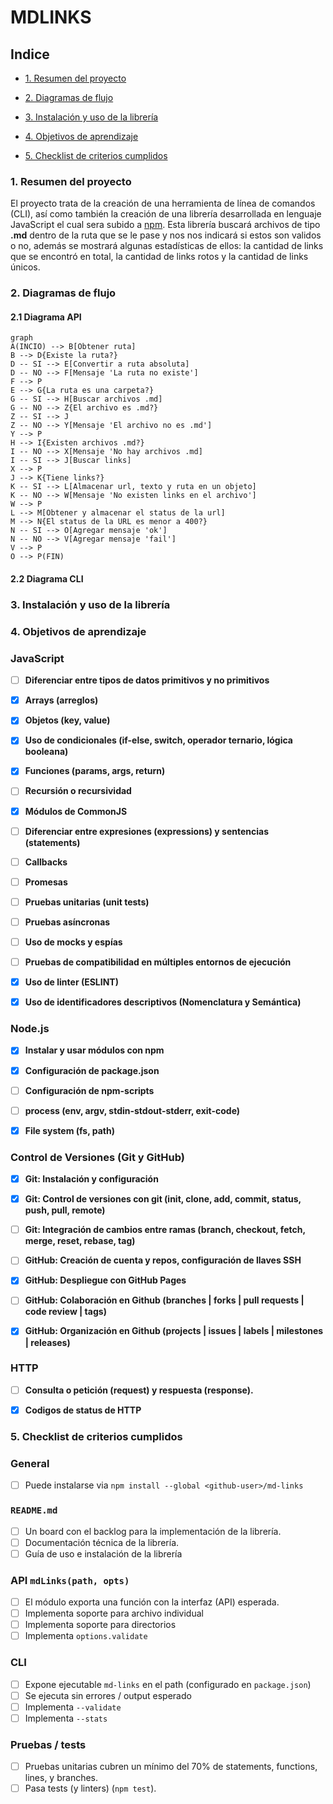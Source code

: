 # MDLINKS

## Indice

-   [1. Resumen del proyecto](#1-preámbulo)

-   [2. Diagramas de flujo](#2-Resumen-del-proyecto)

-   [3. Instalación y uso de la librería](#3-criterios-del-proyecto)

-   [4. Objetivos de aprendizaje](#4-consideraciones-t%C3%A9cnicas)

-   [5. Checklist de criterios cumplidos](#5-checklist-de-criterios-cumplidos)

### 1. Resumen del proyecto

El proyecto trata de la creación de una herramienta de línea de comandos (CLI), así como también la creación de una librería desarrollada en lenguaje JavaScript el cual sera subido a [npm](https://www.npmjs.com/).
Esta librería buscará archivos de tipo **.md** dentro de la ruta que se le pase y nos nos indicará si estos son validos o no, además se mostrará algunas estadísticas de ellos: la cantidad de links que se encontró en total, la cantidad de links rotos y la cantidad de links únicos.

### 2. Diagramas de flujo

#### 2.1 Diagrama API

```mermaid
graph
A(INCIO) --> B[Obtener ruta]
B --> D{Existe la ruta?}
D -- SI --> E[Convertir a ruta absoluta]
D -- NO --> F[Mensaje 'La ruta no existe']
F --> P
E --> G{La ruta es una carpeta?}
G -- SI --> H[Buscar archivos .md]
G -- NO --> Z{El archivo es .md?}
Z -- SI --> J
Z -- NO --> Y[Mensaje 'El archivo no es .md']
Y --> P
H --> I{Existen archivos .md?}
I -- NO --> X[Mensaje 'No hay archivos .md]
I -- SI --> J[Buscar links]
X --> P
J --> K{Tiene links?}
K -- SI --> L[Almacenar url, texto y ruta en un objeto]
K -- NO --> W[Mensaje 'No existen links en el archivo']
W --> P
L --> M[Obtener y almacenar el status de la url]
M --> N{El status de la URL es menor a 400?}
N -- SI --> O[Agregar mensaje 'ok']
N -- NO --> V[Agregar mensaje 'fail']
V --> P
O --> P(FIN)
```

#### 2.2 Diagrama CLI

### 3. Instalación y uso de la librería

### 4. Objetivos de aprendizaje

### JavaScript

-   [ ] **Diferenciar entre tipos de datos primitivos y no primitivos**

-   [x] **Arrays (arreglos)**

-   [x] **Objetos (key, value)**

-   [x] **Uso de condicionales (if-else, switch, operador ternario, lógica booleana)**

-   [x] **Funciones (params, args, return)**

-   [ ] **Recursión o recursividad**

-   [x] **Módulos de CommonJS**

-   [ ] **Diferenciar entre expresiones (expressions) y sentencias (statements)**

-   [ ] **Callbacks**

-   [ ] **Promesas**

-   [ ] **Pruebas unitarias (unit tests)**

-   [ ] **Pruebas asíncronas**

-   [ ] **Uso de mocks y espías**

-   [ ] **Pruebas de compatibilidad en múltiples entornos de ejecución**

-   [x] **Uso de linter (ESLINT)**

-   [x] **Uso de identificadores descriptivos (Nomenclatura y Semántica)**

### Node.js

-   [x] **Instalar y usar módulos con npm**

-   [x] **Configuración de package.json**

-   [ ] **Configuración de npm-scripts**

-   [ ] **process (env, argv, stdin-stdout-stderr, exit-code)**

-   [x] **File system (fs, path)**

### Control de Versiones (Git y GitHub)

-   [x] **Git: Instalación y configuración**

-   [x] **Git: Control de versiones con git (init, clone, add, commit, status, push, pull, remote)**

-   [ ] **Git: Integración de cambios entre ramas (branch, checkout, fetch, merge, reset, rebase, tag)**

-   [ ] **GitHub: Creación de cuenta y repos, configuración de llaves SSH**

-   [x] **GitHub: Despliegue con GitHub Pages**

-   [ ] **GitHub: Colaboración en Github (branches | forks | pull requests | code review | tags)**

-   [x] **GitHub: Organización en Github (projects | issues | labels | milestones | releases)**

### HTTP

-   [ ] **Consulta o petición (request) y respuesta (response).**

-   [x] **Codigos de status de HTTP**

### 5. Checklist de criterios cumplidos

### General

-   [ ] Puede instalarse via `npm install --global <github-user>/md-links`

### `README.md`

-   [ ] Un board con el backlog para la implementación de la librería.
-   [ ] Documentación técnica de la librería.
-   [ ] Guía de uso e instalación de la librería

### API `mdLinks(path, opts)`

-   [ ] El módulo exporta una función con la interfaz (API) esperada.
-   [ ] Implementa soporte para archivo individual
-   [ ] Implementa soporte para directorios
-   [ ] Implementa `options.validate`

### CLI

-   [ ] Expone ejecutable `md-links` en el path (configurado en `package.json`)
-   [ ] Se ejecuta sin errores / output esperado
-   [ ] Implementa `--validate`
-   [ ] Implementa `--stats`

### Pruebas / tests

-   [ ] Pruebas unitarias cubren un mínimo del 70% de statements, functions,
        lines, y branches.
-   [ ] Pasa tests (y linters) (`npm test`).
